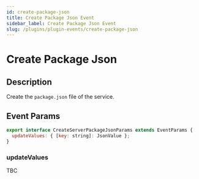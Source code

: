 ```yaml
---
id: create-package-json
title: Create Package Json Event
sidebar_label: Create Package Json Event
slug: /plugins/plugin-events/create-package-json
---
```


# Create Package Json

## Description

Create the `package.json` file of the service.

## Event Params

```javascript
export interface CreateServerPackageJsonParams extends EventParams {
  updateValues: { [key: string]: JsonValue };
}
```

### updateValues

TBC

